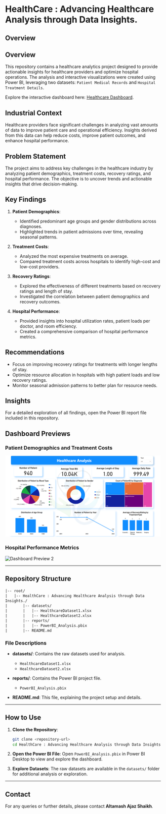 # HealthCare : Advancing Healthcare Analysis through Data Insights.

## Overview
## Overview
This repository contains a healthcare analytics project designed to provide actionable insights for healthcare providers and optimize hospital operations. The analysis and interactive visualizations were created using Power BI, leveraging two datasets: `Patient Medical Records` and `Hospital Treatment Details`.

Explore the interactive dashboard here: [Healthcare Dashboard](https://app.fabric.microsoft.com/view?r=eyJrIjoiYTJlNzM2ZjEtYzhlMi00NTIwLWFlYTYtZDk5NjBmYjU3OWVjIiwidCI6ImRhYmRkNmYyLWU1YTctNGVmOC05OTk3LWZhNjcxNTkxZDc0MyJ9&pageName=ef8251b9a5348c053e08).

## Industrial Context
Healthcare providers face significant challenges in analyzing vast amounts of data to improve patient care and operational efficiency. Insights derived from this data can help reduce costs, improve patient outcomes, and enhance hospital performance.

## Problem Statement
The project aims to address key challenges in the healthcare industry by analyzing patient demographics, treatment costs, recovery ratings, and hospital performance. The objective is to uncover trends and actionable insights that drive decision-making.

## Key Findings
1. **Patient Demographics**:
   - Identified predominant age groups and gender distributions across diagnoses.
   - Highlighted trends in patient admissions over time, revealing seasonal patterns.

2. **Treatment Costs**:
   - Analyzed the most expensive treatments on average.
   - Compared treatment costs across hospitals to identify high-cost and low-cost providers.

3. **Recovery Ratings**:
   - Explored the effectiveness of different treatments based on recovery ratings and length of stay.
   - Investigated the correlation between patient demographics and recovery outcomes.

4. **Hospital Performance**:
   - Provided insights into hospital utilization rates, patient loads per doctor, and room efficiency.
   - Created a comprehensive comparison of hospital performance metrics.

## Recommendations
- Focus on improving recovery ratings for treatments with longer lengths of stay.
- Optimize resource allocation in hospitals with high patient loads and low recovery ratings.
- Monitor seasonal admission patterns to better plan for resource needs.

## Insights
For a detailed exploration of all findings, open the Power BI report file included in this repository.

## Dashboard Previews

### Patient Demographics and Treatment Costs
![Dashboard Preview 1](reports/dashboard_preview1.png)

### Hospital Performance Metrics
![Dashboard Preview 2](path/to/dashboard_preview2.png)

---

## Repository Structure

```
|-- root/
|   |-- HealthCare : Advancing Healthcare Analysis through Data Insights./
|       |-- datasets/
|       |   |-- HealthcareDataset1.xlsx
|       |   |-- HealthcareDataset2.xlsx
|       |-- reports/
|       |   |-- PowerBI_Analysis.pbix
|       |-- README.md
```

### File Descriptions
- **datasets/**: Contains the raw datasets used for analysis.
  - `HealthcareDataset1.xlsx`
  - `HealthcareDataset2.xlsx`

- **reports/**: Contains the Power BI project file.
  - `PowerBI_Analysis.pbix`

- **README.md**: This file, explaining the project setup and details.

---

## How to Use

1. **Clone the Repository**:
   ```bash
   git clone <repository-url>
   cd HealthCare : Advancing Healthcare Analysis through Data Insights.
   ```

2. **Open the Power BI File**:
   Open `PowerBI_Analysis.pbix` in Power BI Desktop to view and explore the dashboard.

3. **Explore Datasets**:
   The raw datasets are available in the `datasets/` folder for additional analysis or exploration.

---

## Contact
For any queries or further details, please contact **Altamash Ajaz Shaikh**.
